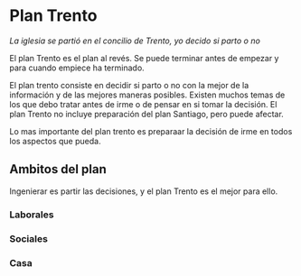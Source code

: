 # Plan Trento
_La iglesia se partió en el concilio de Trento, yo decido  si parto o no_

El plan Trento es el plan al revés. Se puede terminar antes de empezar y para cuando empiece ha terminado. 


El plan trento consiste en decidir si parto o no con la mejor de la información y de las mejores maneras posibles. Existen muchos temas de los que debo tratar antes de irme o de pensar en si tomar la decisión. El plan Trento no incluye preparación del plan Santiago, pero puede afectar.

Lo mas importante del plan trento es preparaar la decisión de irme en todos los aspectos que pueda.

## Ambitos del plan
Ingenierar es partir las decisiones, y el plan Trento es el mejor para ello. 

### Laborales
### Sociales
### Casa